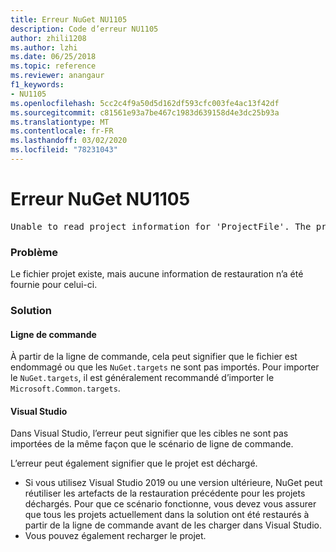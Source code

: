 ```yaml
---
title: Erreur NuGet NU1105
description: Code d’erreur NU1105
author: zhili1208
ms.author: lzhi
ms.date: 06/25/2018
ms.topic: reference
ms.reviewer: anangaur
f1_keywords:
- NU1105
ms.openlocfilehash: 5cc2c4f9a50d5d162df593cfc003fe4ac13f42df
ms.sourcegitcommit: c81561e93a7be467c1983d639158d4e3dc25b93a
ms.translationtype: MT
ms.contentlocale: fr-FR
ms.lasthandoff: 03/02/2020
ms.locfileid: "78231043"
---
```

# <a name="nuget-error-nu1105"></a>Erreur NuGet NU1105

<pre>Unable to read project information for 'ProjectFile'. The project file may be invalid or missing targets required for restore.</pre>

### <a name="issue"></a>Problème
Le fichier projet existe, mais aucune information de restauration n’a été fournie pour celui-ci.

### <a name="solution"></a>Solution

#### <a name="command-line"></a>Ligne de commande

À partir de la ligne de commande, cela peut signifier que le fichier est endommagé ou que les `NuGet.targets` ne sont pas importés.
Pour importer le `NuGet.targets`, il est généralement recommandé d’importer le `Microsoft.Common.targets`.

#### <a name="visual-studio"></a>Visual Studio

Dans Visual Studio, l’erreur peut signifier que les cibles ne sont pas importées de la même façon que le scénario de ligne de commande.

L’erreur peut également signifier que le projet est déchargé.

* Si vous utilisez Visual Studio 2019 ou une version ultérieure, NuGet peut réutiliser les artefacts de la restauration précédente pour les projets déchargés. Pour que ce scénario fonctionne, vous devez vous assurer que tous les projets actuellement dans la solution ont été restaurés à partir de la ligne de commande avant de les charger dans Visual Studio.
* Vous pouvez également recharger le projet.

